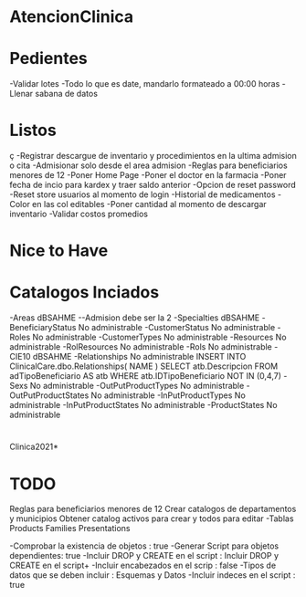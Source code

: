 # AtencionClinica

# Pedientes

-Validar lotes
-Todo lo que es date, mandarlo formateado a 00:00 horas
-Llenar sabana de datos

# Listos
ç
-Registrar descargue de inventario y procedimientos en la ultima admision o cita
-Admisionar solo desde el area admision
-Reglas para beneficiarios menores de 12
-Poner Home Page
-Poner el doctor en la farmacia
-Poner fecha de incio para kardex y traer saldo anterior
-Opcion de reset password
-Reset store usuarios al momento de login
-Historial de medicamentos
-Color en las col editables
-Poner cantidad al momento de descargar inventario
-Validar costos promedios
# Nice to Have





# Catalogos Inciados
-Areas dBSAHME --Admision debe ser la 2
-Specialties dBSAHME
-BeneficiaryStatus No administrable
-CustomerStatus No administrable
-Roles No administrable
-CustomerTypes No administrable
-Resources No administrable
-RolResources No administrable
-Rols No administrable
-CIE10 dBSAHME
-Relationships No administrable
    INSERT INTO ClinicalCare.dbo.Relationships(	NAME )
    SELECT atb.Descripcion FROM  adTipoBeneficiario AS atb WHERE atb.IDTipoBeneficiario NOT IN (0,4,7)
-Sexs No administrable
-OutPutProductTypes  No administrable
-OutPutProductStates No administrable
-InPutProductTypes No administrable
-InPutProductStates No administrable
-ProductStates No administrable

#
Clinica2021*
# TODO
Reglas para beneficiarios menores de 12
Crear catalogos de departamentos y municipios
Obtener catalog activos para crear y todos para editar
-Tablas
    Products
    Families
    Presentations
    

-Comprobar la existencia de objetos : true
-Generar Script para objetos dependientes: true
-Incluir DROP y CREATE en el script : Incluir DROP y CREATE en el script+
-Incluir encabezados en el scrip : false
-Tipos de datos que se deben incluir : Esquemas y Datos
-Incluir indeces en el script : true

